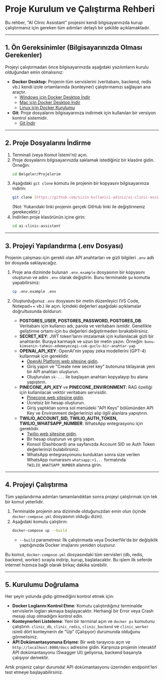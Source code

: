 # Proje Kurulum ve Çalıştırma Rehberi

Bu rehber, "AI Clinic Assistant" projesini kendi bilgisayarınızda kurup çalıştırmanız için gereken tüm adımları detaylı bir şekilde açıklamaktadır.

---

## 1. Ön Gereksinimler (Bilgisayarınızda Olması Gerekenler)

Projeyi çalıştırmadan önce bilgisayarınızda aşağıdaki yazılımların kurulu olduğundan emin olmalısınız:

* **Docker Desktop**: Projenin tüm servislerini (veritabanı, backend, redis vb.) kendi izole ortamlarında (konteyner) çalıştırmamızı sağlayan ana araçtır.
    * [Windows için Docker Desktop İndir](https://docs.docker.com/docker-for-windows/install/)
    * [Mac için Docker Desktop İndir](https://docs.docker.com/docker-for-mac/install/)
    * [Linux için Docker Kurulumu](https://docs.docker.com/engine/install/)
* **Git**: Proje dosyalarını bilgisayarınıza indirmek için kullanılan bir versiyon kontrol sistemidir.
    * [Git İndir](https://git-scm.com/downloads)

---

## 2. Proje Dosyalarını İndirme

1.  Terminali (veya Komut İstemi'ni) açın.
2.  Proje dosyalarını bilgisayarınızda saklamak istediğiniz bir klasöre gidin. Örneğin:
    ```bash
    cd Belgeler/Projelerim
    ```
3.  Aşağıdaki `git clone` komutu ile projenin bir kopyasını bilgisayarınıza indirin:
    ```bash
    git clone [https://github.com/sizin-kullanici-adiniz/ai-clinic-assistant.git](https://github.com/sizin-kullanici-adiniz/ai-clinic-assistant.git)
    ```
    (Not: Yukarıdaki linki projenin gerçek GitHub linki ile değiştirmeniz gerekecektir.)
4.  İndirilen proje klasörünün içine girin:
    ```bash
    cd ai-clinic-assistant
    ```

---

## 3. Projeyi Yapılandırma (.env Dosyası)

Projenin çalışması için gerekli olan API anahtarları ve gizli bilgileri `.env` adlı bir dosyada saklayacağız.

1.  Proje ana dizininde bulunan `.env.example` dosyasının bir kopyasını oluşturun ve adını `.env` olarak değiştirin. Bunu terminalde şu komutla yapabilirsiniz:
    ```bash
    cp .env.example .env
    ```
2.  Oluşturduğunuz `.env` dosyasını bir metin düzenleyici (VS Code, Notepad++ vb.) ile açın. İçindeki değerleri aşağıdaki açıklamalar doğrultusunda doldurun:

    * **POSTGRES_USER, POSTGRES_PASSWORD, POSTGRES_DB**: Veritabanı için kullanıcı adı, parola ve veritabanı ismidir. Genellikle geliştirme ortamı için bu değerleri değiştirmeden bırakabilirsiniz.
    * **SECRET_KEY**: JWT token'larını imzalamak için kullanılacak gizli bir anahtardır. Buraya karmaşık ve uzun bir metin yazın. Örneğin: `bunu-kimsenin-tahmin-edemeyecegi-cok-guclu-bir-anahtar-yap`
    * **OPENAI_API_KEY**: OpenAI'nin yapay zeka modellerini (GPT-4) kullanmak için gereklidir.
        * [OpenAI Platform web sitesine gidin](https://platform.openai.com/api-keys).
        * Giriş yapın ve "Create new secret key" butonuna tıklayarak yeni bir API anahtarı oluşturun.
        * Oluşturulan `sk-...` ile başlayan anahtarı kopyalayıp bu alana yapıştırın.
    * **PINECONE_API_KEY** ve **PINECONE_ENVIRONMENT**: RAG özelliği için kullanılacak vektör veritabanı servisidir.
        * [Pinecone web sitesine gidin](https://www.pinecone.io/).
        * Ücretsiz bir hesap oluşturun.
        * Giriş yaptıktan sonra sol menüdeki "API Keys" bölümünden API Key ve Environment değerlerinizi alıp ilgili alanlara yapıştırın.
    * **TWILIO_ACCOUNT_SID, TWILIO_AUTH_TOKEN, TWILIO_WHATSAPP_NUMBER**: WhatsApp entegrasyonu için gereklidir.
        * [Twilio web sitesine gidin](https://www.twilio.com/).
        * Bir hesap oluşturun ve giriş yapın.
        * Konsol (Dashboard) ana sayfanızda Account SID ve Auth Token değerlerinizi bulabilirsiniz.
        * WhatsApp entegrasyonunu kurduktan sonra size verilen WhatsApp numarasını `whatsapp:+1...` formatında `TWILIO_WHATSAPP_NUMBER` alanına girin.

---

## 4. Projeyi Çalıştırma

Tüm yapılandırma adımları tamamlandıktan sonra projeyi çalıştırmak için tek bir komut yeterlidir.

1.  Terminalde projenin ana dizininde olduğunuzdan emin olun (içinde `docker-compose.yml` dosyasının olduğu dizin).
2.  Aşağıdaki komutu çalıştırın:
    ```bash
    docker-compose up --build
    ```
    * `--build` parametresi: İlk çalıştırmada veya Dockerfile'da bir değişiklik yaptığınızda Docker imajlarını yeniden oluşturur.

Bu komut, `docker-compose.yml` dosyasındaki tüm servisleri (db, redis, backend, worker) sırayla indirip, kurup, başlatacaktır. Bu işlem ilk seferde internet hızınıza bağlı olarak birkaç dakika sürebilir.

---

## 5. Kurulumu Doğrulama

Her şeyin yolunda gidip gitmediğini kontrol etmek için:

* **Docker Loglarını Kontrol Etme**: Komutu çalıştırdığınız terminalde servislerin logları akmaya başlayacaktır. Herhangi bir Error veya Crash mesajı olup olmadığını kontrol edin.
* **Konteynerleri Listeleme**: Yeni bir terminal açın ve `docker ps` komutunu çalıştırın. `clinic_db`, `clinic_redis`, `clinic_backend` ve `clinic_worker` isimli dört konteynerin de "Up" (Çalışıyor) durumunda olduğunu görmelisiniz.
* **API Dokümantasyonuna Erişme**: Bir web tarayıcısı açın ve `http://localhost:8000/docs` adresine gidin. Karşınıza projenin interaktif API dokümantasyonu (Swagger UI) geliyorsa, backend başarıyla çalışıyor demektir.

Artık projeniz çalışır durumda! API dokümantasyonu üzerinden endpoint'leri test etmeye başlayabilirsiniz.

